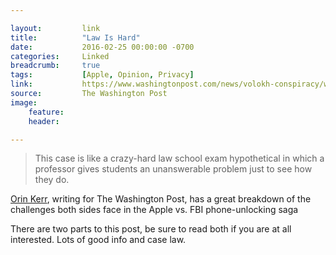 ```yaml
---

layout:         link
title:          "Law Is Hard"
date:           2016-02-25 00:00:00 -0700
categories:     Linked
breadcrumb:     true
tags:           [Apple, Opinion, Privacy]
link:           https://www.washingtonpost.com/news/volokh-conspiracy/wp/2016/02/19/preliminary-thoughts-on-the-apple-iphone-order-in-the-san-bernardino-case-part-2-the-all-writs-act
source:         The Washington Post
image:  
    feature: 
    header:

---
```

>This case is like a crazy-hard law school exam hypothetical in which a professor gives students an unanswerable problem just to see how they do.

[Orin Kerr](https://www.washingtonpost.com/news/volokh-conspiracy/wp/2016/02/19/preliminary-thoughts-on-the-apple-iphone-order-in-the-san-bernardino-case-part-2-the-all-writs-act), writing for The Washington Post, has a great breakdown of the challenges both sides face in the Apple vs. FBI phone-unlocking saga



There are two parts to this post, be sure to read both if you are at all interested. Lots of good info and case law.

